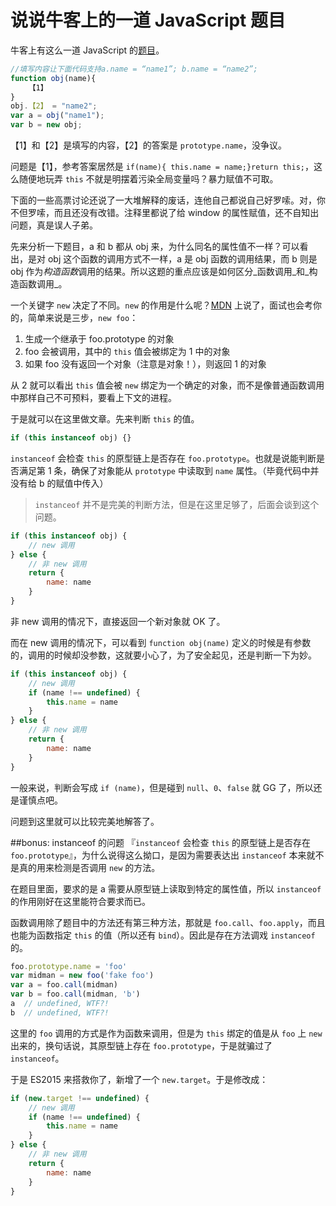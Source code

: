 说说牛客上的一道 JavaScript 题目
=======================

牛客上有这么一道 JavaScript 的[题目](https://www.nowcoder.com/questionTerminal/9c76e58c2ce94eb9b8168b43adef4f50)。

```javascript
//填写内容让下面代码支持a.name = “name1”; b.name = “name2”;
function obj(name){
    【1】
}
obj.【2】 = "name2";
var a = obj("name1");
var b = new obj;
```

【1】和【2】是填写的内容，【2】的答案是 `prototype.name`，没争议。

问题是【1】，参考答案居然是 `if(name){ this.name = name;}return this;`，这么随便地玩弄 `this` 不就是明摆着污染全局变量吗？暴力赋值不可取。

下面的一些高票讨论还说了一大堆解释的废话，连他自己都说自己好罗嗦。对，你不但罗嗦，而且还没有改错。注释里都说了给 window 的属性赋值，还不自知出问题，真是误人子弟。

先来分析一下题目，a 和 b 都从 obj 来，为什么同名的属性值不一样？可以看出，是对 obj 这个函数的调用方式不一样，a 是 obj 函数的调用结果，而 b 则是 obj 作为*构造函数*调用的结果。所以这题的重点应该是如何区分_函数调用_和_构造函数调用_。

一个关键字 `new` 决定了不同。`new` 的作用是什么呢？[MDN](https://developer.mozilla.org/en-US/docs/Web/JavaScript/Reference/Operators/new) 上说了，面试也会考你的，简单来说是三步，`new foo`：

1. 生成一个继承于 foo.prototype 的对象
2. foo 会被调用，其中的 `this` 值会被绑定为 1 中的对象
3. 如果 foo 没有返回一个对象（注意是对象！），则返回 1 的对象

从 2 就可以看出 `this` 值会被 `new` 绑定为一个确定的对象，而不是像普通函数调用中那样自己不可预料，要看上下文的进程。

于是就可以在这里做文章。先来判断 `this` 的值。

```javascript
if (this instanceof obj) {}
```

`instanceof` 会检查 `this` 的原型链上是否存在 `foo.prototype`。也就是说能判断是否满足第 1 条，确保了对象能从 `prototype` 中读取到 `name` 属性。（毕竟代码中并没有给 b 的赋值中传入）

>`instanceof` 并不是完美的判断方法，但是在这里足够了，后面会谈到这个问题。

```javascript
if (this instanceof obj) {
    // new 调用
} else {
    // 非 new 调用
    return {
        name: name
    }
}
```

非 new 调用的情况下，直接返回一个新对象就 OK 了。

而在 new 调用的情况下，可以看到 `function obj(name)` 定义的时候是有参数的，调用的时候却没参数，这就要小心了，为了安全起见，还是判断一下为妙。

```javascript
if (this instanceof obj) {
    // new 调用
    if (name !== undefined) {
        this.name = name
    }
} else {
    // 非 new 调用
    return {
        name: name
    }
}
```

一般来说，判断会写成 `if (name)`，但是碰到 `null`、`0`、`false` 就 GG 了，所以还是谨慎点吧。

问题到这里就可以比较完美地解答了。

##bonus: instanceof 的问题
『`instanceof` 会检查 `this` 的原型链上是否存在 `foo.prototype`』，为什么说得这么拗口，是因为需要表达出 `instanceof` 本来就不是真的用来检测是否调用 `new` 的方法。

在题目里面，要求的是 a 需要从原型链上读取到特定的属性值，所以 `instanceof` 的作用刚好在这里能符合要求而已。

函数调用除了题目中的方法还有第三种方法，那就是 `foo.call`、`foo.apply`，而且也能为函数指定 `this` 的值（所以还有 `bind`）。因此是存在方法调戏 `instanceof` 的。

```javascript
foo.prototype.name = 'foo'
var midman = new foo('fake foo')
var a = foo.call(midman)
var b = foo.call(midman, 'b')
a  // undefined, WTF?!
b  // undefined, WTF?!
```

这里的 `foo` 调用的方式是作为函数来调用，但是为 `this` 绑定的值是从 `foo` 上 `new` 出来的，换句话说，其原型链上存在 `foo.prototype`，于是就骗过了 `instanceof`。

于是 ES2015 来搭救你了，新增了一个 `new.target`。于是修改成：

```javascript
if (new.target !== undefined) {
    // new 调用
    if (name !== undefined) {
        this.name = name
    }
} else {
    // 非 new 调用
    return {
        name: name
    }
}
```

[1]: 
[2]: 